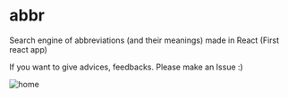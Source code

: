 # abbr
Search engine of abbreviations (and their meanings) made in React (First react app)

If you want to give advices, feedbacks. Please make an Issue :)

![home](https://github.com/LeGfrey/abbr/blob/master/abbr-screen.png "Home")
